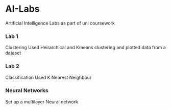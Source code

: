 # AI-Labs
Artificial Intelligence Labs as part of uni coursework

### Lab 1
Clustering
Used Heirarchical and Kmeans clustering and plotted data from a dataset

### Lab 2 
Classification
Used K Nearest Neighbour

### Neural Networks
Set up a multilayer Neural network
